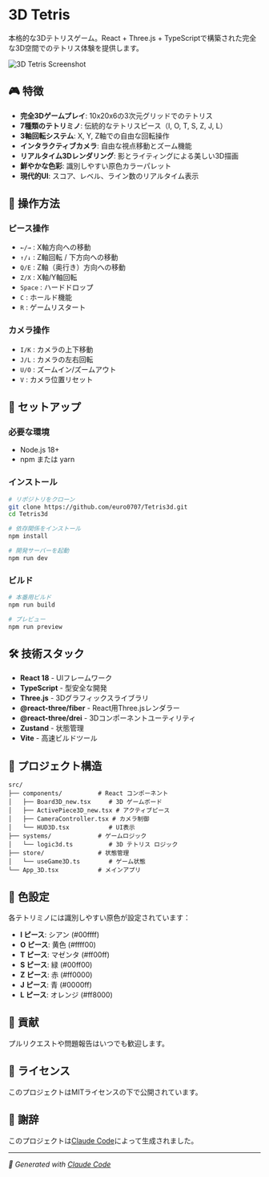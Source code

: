 # 3D Tetris

本格的な3Dテトリスゲーム。React + Three.js + TypeScriptで構築された完全な3D空間でのテトリス体験を提供します。

![3D Tetris Screenshot](https://via.placeholder.com/800x400/0b0f1a/ffffff?text=3D+Tetris+Game)

## 🎮 特徴

- **完全3Dゲームプレイ**: 10x20x6の3次元グリッドでのテトリス
- **7種類のテトリミノ**: 伝統的なテトリスピース（I, O, T, S, Z, J, L）
- **3軸回転システム**: X, Y, Z軸での自由な回転操作
- **インタラクティブカメラ**: 自由な視点移動とズーム機能
- **リアルタイム3Dレンダリング**: 影とライティングによる美しい3D描画
- **鮮やかな色彩**: 識別しやすい原色カラーパレット
- **現代的UI**: スコア、レベル、ライン数のリアルタイム表示

## 🎯 操作方法

### ピース操作
- `←/→` : X軸方向への移動
- `↑/↓` : Z軸回転 / 下方向への移動
- `Q/E` : Z軸（奥行き）方向への移動
- `Z/X` : X軸/Y軸回転
- `Space` : ハードドロップ
- `C` : ホールド機能
- `R` : ゲームリスタート

### カメラ操作
- `I/K` : カメラの上下移動
- `J/L` : カメラの左右回転
- `U/O` : ズームイン/ズームアウト
- `V` : カメラ位置リセット

## 🚀 セットアップ

### 必要な環境
- Node.js 18+
- npm または yarn

### インストール
```bash
# リポジトリをクローン
git clone https://github.com/euro0707/Tetris3d.git
cd Tetris3d

# 依存関係をインストール
npm install

# 開発サーバーを起動
npm run dev
```

### ビルド
```bash
# 本番用ビルド
npm run build

# プレビュー
npm run preview
```

## 🛠️ 技術スタック

- **React 18** - UIフレームワーク
- **TypeScript** - 型安全な開発
- **Three.js** - 3Dグラフィックスライブラリ
- **@react-three/fiber** - React用Three.jsレンダラー
- **@react-three/drei** - 3Dコンポーネントユーティリティ
- **Zustand** - 状態管理
- **Vite** - 高速ビルドツール

## 📁 プロジェクト構造

```
src/
├── components/          # React コンポーネント
│   ├── Board3D_new.tsx     # 3D ゲームボード
│   ├── ActivePiece3D_new.tsx # アクティブピース
│   ├── CameraController.tsx # カメラ制御
│   └── HUD3D.tsx           # UI表示
├── systems/             # ゲームロジック
│   └── logic3d.ts          # 3D テトリス ロジック
├── store/               # 状態管理
│   └── useGame3D.ts        # ゲーム状態
└── App_3D.tsx           # メインアプリ
```

## 🎨 色設定

各テトリミノには識別しやすい原色が設定されています：

- **I ピース**: シアン (#00ffff)
- **O ピース**: 黄色 (#ffff00)  
- **T ピース**: マゼンタ (#ff00ff)
- **S ピース**: 緑 (#00ff00)
- **Z ピース**: 赤 (#ff0000)
- **J ピース**: 青 (#0000ff)
- **L ピース**: オレンジ (#ff8000)

## 🤝 貢献

プルリクエストや問題報告はいつでも歓迎します。

## 📄 ライセンス

このプロジェクトはMITライセンスの下で公開されています。

## 🙏 謝辞

このプロジェクトは[Claude Code](https://claude.ai/code)によって生成されました。

---

*🤖 Generated with [Claude Code](https://claude.ai/code)*